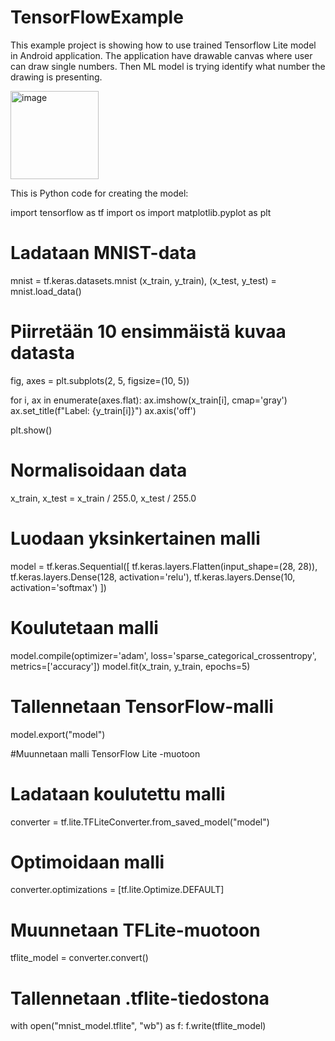 # TensorFlowExample

This example project is showing how to use trained Tensorflow Lite model in Android application. The application have drawable canvas where user can draw single numbers. Then ML model is trying identify what number the drawing is presenting.

<img width="141" alt="image" src="https://github.com/user-attachments/assets/c82a397a-a3c9-4ee6-bfb8-cb3a669c29ce" />

This is Python code for creating the model:

import tensorflow as tf
import os
import matplotlib.pyplot as plt

# Ladataan MNIST-data
mnist = tf.keras.datasets.mnist
(x_train, y_train), (x_test, y_test) = mnist.load_data()

# Piirretään 10 ensimmäistä kuvaa datasta
fig, axes = plt.subplots(2, 5, figsize=(10, 5))

for i, ax in enumerate(axes.flat):
    ax.imshow(x_train[i], cmap='gray')
    ax.set_title(f"Label: {y_train[i]}")
    ax.axis('off')

plt.show()

# Normalisoidaan data
x_train, x_test = x_train / 255.0, x_test / 255.0

# Luodaan yksinkertainen malli
model = tf.keras.Sequential([
    tf.keras.layers.Flatten(input_shape=(28, 28)),
    tf.keras.layers.Dense(128, activation='relu'),
    tf.keras.layers.Dense(10, activation='softmax')
])

# Koulutetaan malli
model.compile(optimizer='adam', loss='sparse_categorical_crossentropy', metrics=['accuracy'])
model.fit(x_train, y_train, epochs=5)

# Tallennetaan TensorFlow-malli

model.export("model")

#Muunnetaan malli TensorFlow Lite -muotoon

# Ladataan koulutettu malli
converter = tf.lite.TFLiteConverter.from_saved_model("model")

# Optimoidaan malli
converter.optimizations = [tf.lite.Optimize.DEFAULT]

# Muunnetaan TFLite-muotoon
tflite_model = converter.convert()

# Tallennetaan .tflite-tiedostona
with open("mnist_model.tflite", "wb") as f:
    f.write(tflite_model)

